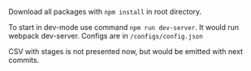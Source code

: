 Download all packages with `npm install` in root directory.

To start in dev-mode use command `npm run dev-server`. It would run webpack dev-server. Configs are in `/configs/config.json`

CSV with stages is not presented now, but would be emitted with next commits. 
